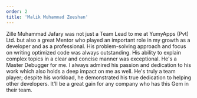 ```yaml
---
order: 2
title: 'Malik Muhammad Zeeshan'
---
```


Zille Muhammad Jafary was not just a Team Lead to me at YumyApps (Pvt) Ltd. but also a great Mentor who played an important role in my growth as a developer and as a professional. His problem-solving approach and focus on writing optimized code was always outstanding. His ability to explain complex topics in a clear and concise manner was exceptional. He's a Master Debugger for me. I always admired his passion and dedication to his work which also holds a deep impact on me as well. He's truly a team player; despite his workload, he demonstrated his true dedication to helping other developers. It'll be a great gain for any company who has this Gem in their team.

